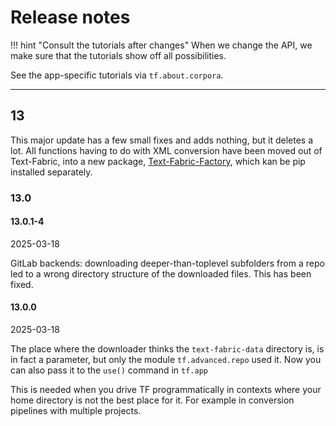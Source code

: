 # Release notes

!!! hint "Consult the tutorials after changes"
    When we change the API, we make sure that the tutorials show off
    all possibilities.

See the app-specific tutorials via `tf.about.corpora`.

---

## 13

This major update has a few small fixes and adds nothing, but it deletes a lot.
All functions having to do with XML conversion have been moved out of Text-Fabric,
into a new package,
[Text-Fabric-Factory](https://github.com/annotation/text-fabric),
which kan be pip installed separately.

### 13.0

#### 13.0.1-4

2025-03-18

GitLab backends: downloading deeper-than-toplevel subfolders from a repo led to
a wrong directory structure of the downloaded files. This has been fixed.

#### 13.0.0

2025-03-18

The place where the downloader thinks the `text-fabric-data` directory is,
is in fact a parameter, but only the module `tf.advanced.repo` used it.
Now you can also pass it to the `use()` command in `tf.app`

This is needed when you drive TF programmatically in contexts where your
home directory is not the best place for it.
For example in conversion pipelines with multiple projects.

